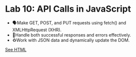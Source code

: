 # Lab 10: API Calls in JavaScript

- 🗣️Make GET, POST, and PUT requests using fetch() and XMLHttpRequest (XHR).
- 🚥Handle both successful responses and errors effectively.
- ♻️Work with JSON data and dynamically update the DOM.

[See HTML](https://legateg.github.io/113_FSJ_L10/index.html)
